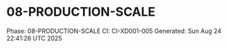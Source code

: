 # 08-PRODUCTION-SCALE
Phase: 08-PRODUCTION-SCALE
CI: CI-XD001-005
Generated: Sun Aug 24 22:41:26 UTC 2025
